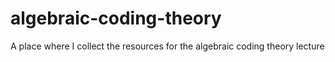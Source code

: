 # algebraic-coding-theory
A place where I collect the resources for the algebraic coding theory lecture
